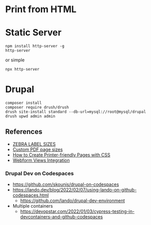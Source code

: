 # Print from HTML

# Static Server
```
npm install http-server -g 
http-server
```
or simple

```
npx http-server
```
# Drupal 
```
composer install
composer require drush/drush
drush site-install standard --db-url=mysql://root@mysql/drupal
drush upwd admin admin
```

## References
* [ZEBRA LABEL SIZES](https://www.labelvalue.com/zebra-label-sizes)
* [Custom PDF page sizes](https://answers.microsoft.com/en-us/windows/forum/all/microsoft-print-to-pdf-custom-paper-sizes-possible/90ed3d48-1ece-4ca5-8d3b-ff0af24a7b37)
* [How to Create Printer-friendly Pages with CSS](https://www.sitepoint.com/css-printer-friendly-pages/)
* [Webform Views Integration](https://www.drupal.org/project/webform_views)



### Drupal Dev on Codespaces
* https://github.com/skounis/drupal-on-codespaces
* https://lando.dev/blog/2022/02/07/using-lando-on-github-codespaces.html
     * https://github.com/lando/drupal-dev-environment
* Multiple containers
     * https://devopstar.com/2022/01/03/cypress-testing-in-devcontainers-and-github-codespaces   
